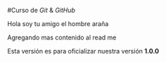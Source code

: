 #Curso de _Git_ & _GitHub_

Hola soy tu amigo el hombre araña

Agregando mas contenido al read me

Esta versión es para oficializar nuestra versión **1.0.0**
